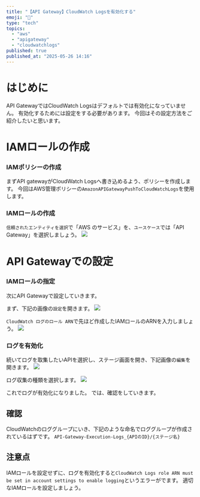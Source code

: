 ```yaml
---
title: "【API Gateway】CloudWatch Logsを有効化する"
emoji: "🦁"
type: "tech"
topics:
  - "aws"
  - "apigateway"
  - "cloudwatchlogs"
published: true
published_at: "2025-05-26 14:16"
---
```


# はじめに
API GatewayではCloudWatch Logsはデフォルトでは有効化になっていません。
有効化するためには設定をする必要があります。
今回はその設定方法をご紹介したいと思います。

# IAMロールの作成
### IAMポリシーの作成
まずAPI gatewayがCloudWatch Logsへ書き込めるよう、ポリシーを作成します。
今回はAWS管理ポリシーの`AmazonAPIGatewayPushToCloudWatchLogs`を使用します。

### IAMロールの作成
`信頼されたエンティティを選択`で「AWS のサービス」を、`ユースケース`では「API Gateway」を選択しましょう。
![](https://storage.googleapis.com/zenn-user-upload/7df32520358d-20250526.png)

# API Gatewayでの設定
### IAMロールの指定
次にAPI Gatewayで設定していきます。

まず、下記の画像の`設定`を開きます。
![](https://storage.googleapis.com/zenn-user-upload/61f2e6dfac59-20250526.png)

`CloudWatch ログのロール ARN`で先ほど作成したIAMロールのARNを入力しましょう。
![](https://storage.googleapis.com/zenn-user-upload/08c42bfb046a-20250526.png)

### ログを有効化
続いてログを取集したいAPIを選択し、ステージ画面を開き、下記画像の`編集`を開きます。
![](https://storage.googleapis.com/zenn-user-upload/42f96a19abba-20250526.png)

ログ収集の種類を選択します。
![](https://storage.googleapis.com/zenn-user-upload/a0358a97ce14-20250526.png)

これでログが有効化になりました。
では、確認をしていきます。

## 確認
CloudWatchのロググループにいき、下記のような命名でロググループが作成されているはずです。
`API-Gateway-Execution-Logs_{APIのID}/{ステージ名}`

## 注意点
IAMロールを設定せずに、ログを有効化すると`CloudWatch Logs role ARN must be set in account settings to enable logging`というエラーがでます。
適切なIAMロールを設定しましょう。





